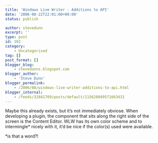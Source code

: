 ```yaml
---
title: 'Windows Live Writer - Additions to API'
date: '2006-08-22T22:01:00+00:00'
status: publish

author: stevedunn
excerpt: ''
type: post
id: 102
category:
    - Uncategorised
tag: []
post_format: []
blogger_blog:
    - stevedunns.blogspot.com
blogger_author:
    - 'Steve Dunn'
blogger_permalink:
    - /2006/08/windows-live-writer-additions-to-api.html
blogger_internal:
    - /feeds/32841709/posts/default/115628049571663431
---
```

Maybe this already exists, but it’s not immediately obviose. When developing a plugin, the component that sits along the right side of the screen is the Content Editor. WLW has its own color scheme and to intermingle\* nicely with it, it’d be nice if the color(s) used were available.

\*is that a word?!